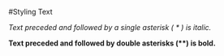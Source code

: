 #Styling Text

*Text preceded and followed by a single asterisk ( * ) is italic.*

**Text preceded and followed by double asterisks (\*\*) is bold.**

